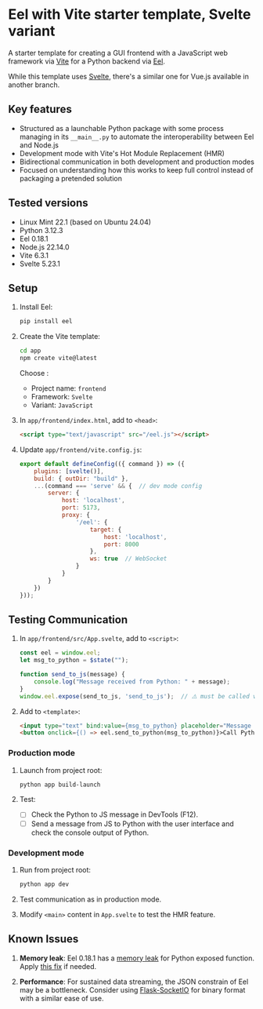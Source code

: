 # Eel with Vite starter template, Svelte variant

A starter template for creating a GUI frontend with a JavaScript web framework via [Vite](https://vite.dev) for a Python backend via [Eel](https://pypi.org/project/Eel).

While this template uses [Svelte](https://svelte.dev), there's a similar one for Vue.js available in another branch.

## Key features

- Structured as a launchable Python package with some process managing in its `__main__.py` to automate the interoperability between Eel and Node.js
- Development mode with Vite's Hot Module Replacement (HMR)
- Bidirectional communication in both development and production modes
- Focused on understanding how this works to keep full control instead of packaging a pretended solution

## Tested versions

- Linux Mint 22.1 (based on Ubuntu 24.04)
- Python 3.12.3
- Eel 0.18.1
- Node.js 22.14.0
- Vite 6.3.1
- Svelte 5.23.1

## Setup

1. Install Eel:
    ```sh
    pip install eel
    ```

2. Create the Vite template:
    ```sh
    cd app
    npm create vite@latest
    ```

    Choose :
    - Project name: `frontend`
    - Framework: `Svelte`
    - Variant: `JavaScript`

3. In `app/frontend/index.html`, add to `<head>`:
    ```html
    <script type="text/javascript" src="/eel.js"></script>
    ```

4. Update `app/frontend/vite.config.js`:
    ```js
    export default defineConfig(({ command }) => ({
        plugins: [svelte()],
        build: { outDir: "build" },
        ...(command === 'serve' && {  // dev mode config
            server: {
                host: 'localhost',
                port: 5173,
                proxy: {
                    '/eel': {
                        target: {
                            host: 'localhost',
                            port: 8000
                        },
                        ws: true  // WebSocket
                    }
                }
            }
        })
    }));
    ```

## Testing Communication

1. In `app/frontend/src/App.svelte`, add to `<script>`:
    ```js
    const eel = window.eel;
    let msg_to_python = $state("");

    function send_to_js(message) {
        console.log("Message received from Python: " + message);
    }
    window.eel.expose(send_to_js, 'send_to_js');  // ⚠️ must be called via `window.` and must get the name repeated as a string because the production build changes the functions names
    ```

2. Add to `<template>`:
    ```html
    <input type="text" bind:value={msg_to_python} placeholder="Message to Python" />
    <button onclick={() => eel.send_to_python(msg_to_python)}>Call Python</button>
    ```

### Production mode

1. Launch from project root:
    ```sh
    python app build-launch
    ```

2. Test:
   - [ ] Check the Python to JS message in DevTools (F12).
   - [ ] Send a message from JS to Python with the user interface and check the console output of Python.

### Development mode

1. Run from project root:
    ```sh
    python app dev
    ```

2. Test communication as in production mode.
3. Modify `<main>` content in `App.svelte` to test the HMR feature.

## Known Issues

1. **Memory leak**: Eel 0.18.1 has a [memory leak](https://github.com/python-eel/Eel/issues/757) for Python exposed function. Apply [this fix](https://github.com/python-eel/Eel/pull/760) if needed.

2. **Performance**: For sustained data streaming, the JSON constrain of Eel may be a bottleneck. Consider using [Flask-SocketIO](https://pypi.org/project/Flask-SocketIO) for binary format with a similar ease of use.
